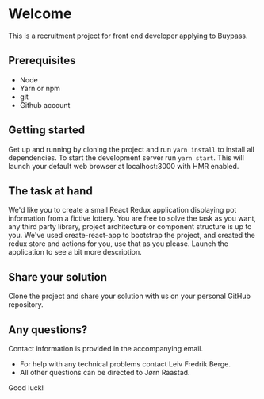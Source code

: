 # Welcome

This is a recruitment project for front end developer applying to Buypass.

## Prerequisites
* Node
* Yarn or npm
* git
* Github account

## Getting started
Get up and running by cloning the project and run `yarn install` to install all dependencies. To start the development server run `yarn start`. This will launch your default web browser at localhost:3000 with HMR enabled.

## The task at hand
We'd like you to create a small React Redux application displaying pot information from a fictive lottery. You are free to solve the task as you want, any third party library, project architecture or component structure is up to you. We've used create-react-app to bootstrap the project, and created the redux store and actions for you, use that as you please. Launch the application to see a bit more description.

## Share your solution
Clone the project and share your solution with us on your personal GitHub repository.

## Any questions?
Contact information is provided in the accompanying email.
* For help with any technical problems contact Leiv Fredrik Berge.
* All other questions can be directed to Jørn Raastad.

Good luck!
